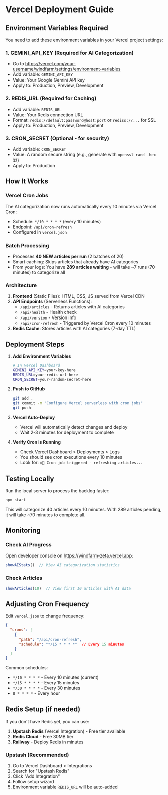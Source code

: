 # Vercel Deployment Guide

## Environment Variables Required

You need to add these environment variables in your Vercel project settings:

### 1. GEMINI_API_KEY (Required for AI Categorization)
- Go to https://vercel.com/your-username/windfarm/settings/environment-variables
- Add variable: `GEMINI_API_KEY`
- Value: Your Google Gemini API key
- Apply to: Production, Preview, Development

### 2. REDIS_URL (Required for Caching)
- Add variable: `REDIS_URL`
- Value: Your Redis connection URL
- Format: `redis://default:password@host:port` or `rediss://...` for SSL
- Apply to: Production, Preview, Development

### 3. CRON_SECRET (Optional - for security)
- Add variable: `CRON_SECRET`
- Value: A random secure string (e.g., generate with `openssl rand -hex 32`)
- Apply to: Production

## How It Works

### Vercel Cron Jobs
The AI categorization now runs automatically every 10 minutes via Vercel Cron:
- Schedule: `*/10 * * * *` (every 10 minutes)
- Endpoint: `/api/cron-refresh`
- Configured in `vercel.json`

### Batch Processing
- Processes **40 NEW articles per run** (2 batches of 20)
- Smart caching: Skips articles that already have AI categories
- From your logs: You have **289 articles waiting** - will take ~7 runs (70 minutes) to categorize all

### Architecture
1. **Frontend** (Static Files): HTML, CSS, JS served from Vercel CDN
2. **API Endpoints** (Serverless Functions):
   - `/api/articles` - Returns articles with AI categories
   - `/api/health` - Health check
   - `/api/version` - Version info
   - `/api/cron-refresh` - Triggered by Vercel Cron every 10 minutes
3. **Redis Cache**: Stores articles with AI categories (7-day TTL)

## Deployment Steps

1. **Add Environment Variables**
   ```bash
   # In Vercel Dashboard
   GEMINI_API_KEY=your-key-here
   REDIS_URL=your-redis-url-here
   CRON_SECRET=your-random-secret-here
   ```

2. **Push to GitHub**
   ```bash
   git add .
   git commit -m "Configure Vercel serverless with cron jobs"
   git push
   ```

3. **Vercel Auto-Deploy**
   - Vercel will automatically detect changes and deploy
   - Wait 2-3 minutes for deployment to complete

4. **Verify Cron is Running**
   - Check Vercel Dashboard > Deployments > Logs
   - You should see cron executions every 10 minutes
   - Look for: `= Cron job triggered - refreshing articles...`

## Testing Locally

Run the local server to process the backlog faster:
```bash
npm start
```

This will categorize 40 articles every 10 minutes. With 289 articles pending, it will take ~70 minutes to complete all.

## Monitoring

### Check AI Progress
Open developer console on https://windfarm-zeta.vercel.app:
```javascript
showAIStats()  // View AI categorization statistics
```

### Check Articles
```javascript
showArticles(10)  // View first 10 articles with AI data
```

## Adjusting Cron Frequency

Edit `vercel.json` to change frequency:
```json
{
  "crons": [
    {
      "path": "/api/cron-refresh",
      "schedule": "*/15 * * * *"  // Every 15 minutes
    }
  ]
}
```

Common schedules:
- `*/10 * * * *` - Every 10 minutes (current)
- `*/15 * * * *` - Every 15 minutes
- `*/30 * * * *` - Every 30 minutes
- `0 * * * *` - Every hour

## Redis Setup (if needed)

If you don't have Redis yet, you can use:
1. **Upstash Redis** (Vercel Integration) - Free tier available
2. **Redis Cloud** - Free 30MB tier
3. **Railway** - Deploy Redis in minutes

### Upstash (Recommended)
1. Go to Vercel Dashboard > Integrations
2. Search for "Upstash Redis"
3. Click "Add Integration"
4. Follow setup wizard
5. Environment variable `REDIS_URL` will be auto-added

